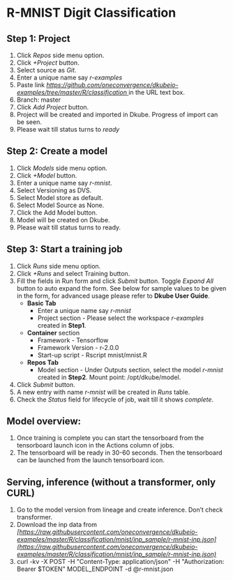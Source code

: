 # **R-MNIST Digit Classification**
## Step 1: Project
1. Click *Repos* side menu option.
2. Click *+Project* button.
3. Select source as *Git*.
4. Enter a unique name say *r-examples*
5. Paste link *[https://github.com/oneconvergence/dkubeio-examples/tree/master/R/classification
 ](https://github.com/oneconvergence/dkubeio-examples/tree/master/R/classification)* in the URL text box.
6. Branch: master
7. Click *Add Project* button.
8. Project will be created and imported in Dkube. Progress of import can be seen.
9. Please wait till status turns to *ready*

## Step 2: Create a model
 1. Click *Models* side menu option.
 2. Click *+Model* button.
 3. Enter a unique name say *r-mnist*.
 4. Select Versioning as DVS. 
 5. Select Model store as default.
 6. Select Model Source as None.
 7. Click the Add Model button.
 8. Model will be created on Dkube.
 9. Please wait till status turns to ready.

## Step 3: Start a training job
 1. Click *Runs* side menu option.
 2. Click *+Runs* and select Training button.
 3. Fill the fields in Run form and click *Submit* button. Toggle *Expand All* button to auto expand the form. See below for sample values to be given in the form, for advanced usage please refer to **Dkube User Guide**.
    - **Basic Tab**
	   - Enter a unique name say *r-mnist*
	   - Project section - Please select the workspace *r-examples* created in **Step1**.
	- **Container** section
		- Framework - Tensorflow
		- Framework Version - r-2.0.0
		- Start-up script - Rscript mnist/mnist.R
    -  **Repos Tab**
	    - Model section - Under Outputs section, select the model *r-mnist* created in **Step2**. Mount point: /opt/dkube/model.
4. Click *Submit* button.
5. A new entry with name *r-mnist* will be created in *Runs* table.
6. Check the *Status* field for lifecycle of job, wait till it shows *complete*.

## Model overview: 
 1. Once training is complete you can start the tensorboard from the tensorboard launch icon in the Actions column of jobs. 
 2. The tensorboard will be ready in 30-60 seconds. Then the tensorboard can be launched from the launch tensorboard icon. 

## Serving, inference (without a transformer, only CURL)
 1. Go to the model version from lineage and create inference. Don’t check transformer.
 2. Download the inp data from *[https://raw.githubusercontent.com/oneconvergence/dkubeio-examples/master/R/classification/mnist/inp_sample/r-mnist-inp.json](https://raw.githubusercontent.com/oneconvergence/dkubeio-examples/master/R/classification/mnist/inp_sample/r-mnist-inp.json)*
 3. curl -kv -X POST -H "Content-Type: application/json" -H "Authorization: Bearer $TOKEN" MODEL_ENDPOINT -d @r-mnist.json

